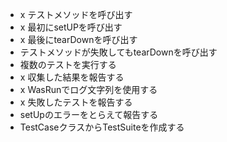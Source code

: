 * x テストメソッドを呼び出す
* x 最初にsetUPを呼び出す
* x 最後にtearDownを呼び出す
* テストメソッドが失敗してもtearDownを呼び出す
* 複数のテストを実行する
* x 収集した結果を報告する
* x WasRunでログ文字列を使用する
* x 失敗したテストを報告する
* setUpのエラーをとらえて報告する
* TestCaseクラスからTestSuiteを作成する

